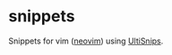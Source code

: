 # snippets

Snippets for vim ([neovim](https://github.com/neovim/neovim)) using [UltiSnips](https://github.com/sirver/UltiSnips).
